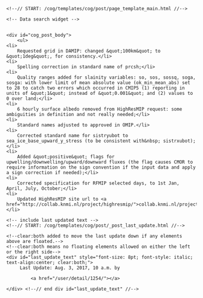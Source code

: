          

    <!--// START: /cog/templates/cog/post/page_template_main.html //-->
<!--// loading page body from page_template_main.html //-->




  	<!-- Data search widget -->
  	

    <div id="cog_post_body">
        <ul>
	<li>
		Requested grid in DAMIP: changed &quot;100km&quot; to &quot;1deg&quot;, for consistency.</li>
	<li>
		Spelling correction in standard name of prcsh;</li>
	<li>
		Quality ranges added for slainity variables: so, sos, sossq, soga, sosga: with lower limit of mean absolute value (ok_min_mean_abs) set to 28 to catch two errors which occurred in CMIP5 (1) reporting in units of &quot;1&quot; instead of &quot;0.001&quot; and (2) values to 0 over land;</li>
	<li>
		6 hourly surface albedo removed from HighResMIP request: some ambiguities in definition and not really needed;</li>
	<li>
		Standard names adjusted to approved in OMIP.</li>
	<li>
		Corrected standard name for sistryubot to sea_ice_base_upward_y_stress (to be consistent with&nbsp; sistrxubot);</li>
	<li>
		Added &quot;positive&quot; flags for upwelling/downwelling/upward/downward fluxes (the flag causes CMOR to require information on the sign convention if the input data and apply a sign correction if needed);</li>
	<li>
		Corrected specification for RFMIP selected days, to 1st Jan, April, July, October;</li>
	<li>
		Updated HighResMIP site url to <a href="http://collab.knmi.nl/project/highresmip/">collab.knmi.nl/project/highresmip/</a></li>
</ul>
    </div> <!--// end div id=cog_post_body //-->

    <!-- include last updated text -->
    <!--// START: /cog/templates/cog/post/_post_last_update.html //-->

    <!--clear:both added to move the last update down if any elements above are floated.-->
    <!--clear:both means no floating elements allowed on either the left or the right side-->
	<div id="last_update_text" style="font-size: 8pt; font-style: italic; text-align:center; clear:both;">
	     Last Update: Aug. 3, 2017, 10 a.m. by
         
             <a href="/user/detail/1254/"></a>
         
	</div> <!--// end div id="last_update_text" //-->
